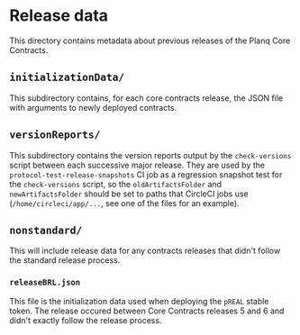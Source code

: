 # Release data

This directory contains metadata about previous releases of the Planq Core
Contracts.

## `initializationData/`

This subdirectory contains, for each core contracts release, the JSON file with
arguments to newly deployed contracts.

## `versionReports/`

This subdirectory contains the version reports output by the `check-versions`
script between each successive major release. They are used by the
`protocol-test-release-snapshots` CI job as a regression snapshot test for the
`check-versions` script, so the `oldArtifactsFolder` and `newArtifactsFolder`
should be set to paths that CircleCI jobs use (`/home/circleci/app/...`, see one
of the files for an example).

## `nonstandard/`

This will include release data for any contracts releases that didn't follow the
standard release process.

### `releaseBRL.json`

This file is the initialization data used when deploying the `pREAL`
stable token. The release occured between Core Contracts releases 5 and 6 and
didn't exactly follow the release process.
